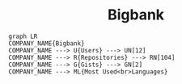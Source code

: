 <h1 align="center">Bigbank</h1>

```mermaid
graph LR
COMPANY_NAME{Bigbank}
COMPANY_NAME ---> U{Users} ---> UN[12]
COMPANY_NAME ---> R{Repositories} ---> RN[104]
COMPANY_NAME ---> G{Gists} ---> GN[2]
COMPANY_NAME ---> ML{Most Used<br>Languages}
```
